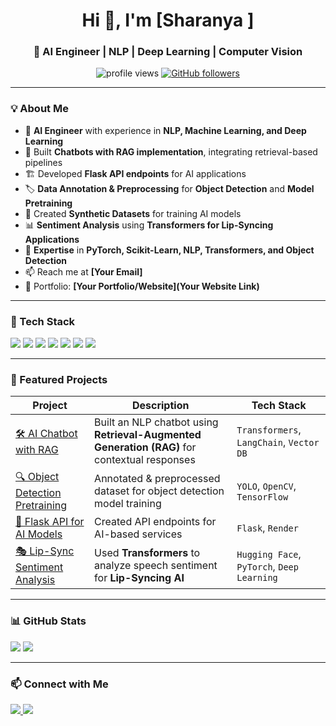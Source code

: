 <h1 align="center">Hi 👋, I'm [Sharanya ]</h1>
<h3 align="center">🚀 AI Engineer | NLP | Deep Learning | Computer Vision</h3>

<p align="center">
  <img src="https://komarev.com/ghpvc/?username=sharanya39&label=Profile%20Views&color=0e75b6&style=flat" alt="profile views" />
  <a href="https://github.com/your-username?tab=followers">
    <img src="https://img.shields.io/github/followers/sharanya39?label=Followers&style=social" alt="GitHub followers" />
  </a>
</p>

---

### **💡 About Me**
- 🎯 **AI Engineer** with experience in **NLP, Machine Learning, and Deep Learning**  
- 🤖 Built **Chatbots with RAG implementation**, integrating retrieval-based pipelines  
- 🏗 Developed **Flask API endpoints** for AI applications  
- 🏷 **Data Annotation & Preprocessing** for **Object Detection** and **Model Pretraining**  
- 🔬 Created **Synthetic Datasets** for training AI models  
- 📊 **Sentiment Analysis** using **Transformers for Lip-Syncing Applications**  
- 🧠 **Expertise** in **PyTorch, Scikit-Learn, NLP, Transformers, and Object Detection**  
- 📫 Reach me at **[Your Email]**  
- 🔗 Portfolio: **[Your Portfolio/Website](Your Website Link)**  

---

### **🚀 Tech Stack**
<p align="left">
  <img src="https://img.shields.io/badge/Python-3776AB?style=for-the-badge&logo=python&logoColor=white" />
  <img src="https://img.shields.io/badge/PyTorch-EE4C2C?style=for-the-badge&logo=pytorch&logoColor=white" />
  <img src="https://img.shields.io/badge/Flask-000000?style=for-the-badge&logo=flask&logoColor=white" />
  <img src="https://img.shields.io/badge/Transformers-FF6F00?style=for-the-badge&logo=huggingface&logoColor=white" />
  <img src="https://img.shields.io/badge/Scikit--learn-F7931E?style=for-the-badge&logo=scikitlearn&logoColor=white" />
  <img src="https://img.shields.io/badge/OpenCV-5C3EE8?style=for-the-badge&logo=opencv&logoColor=white" />
  <img src="https://img.shields.io/badge/YOLO-00FFFF?style=for-the-badge&logo=yolo&logoColor=black" />
</p>

---

### **📂 Featured Projects**
| Project | Description | Tech Stack |
|---------|------------|------------|
| [🛠 AI Chatbot with RAG](https://github.com/sharanya39/Chatbot) | Built an NLP chatbot using **Retrieval-Augmented Generation (RAG)** for contextual responses | `Transformers`, `LangChain`, `Vector DB` |
| [🔍 Object Detection Pretraining](https://github.com/sharanya39/yolo) | Annotated & preprocessed dataset for object detection model training | `YOLO`, `OpenCV`, `TensorFlow` |
| [📡 Flask API for AI Models](https://github.com/sharanya39/QA_Bot) | Created API endpoints for AI-based services | `Flask`, `Render` |
| [🎭 Lip-Sync Sentiment Analysis](https://github.com/sharanya39/web_scrapping) | Used **Transformers** to analyze speech sentiment for **Lip-Syncing AI** | `Hugging Face`, `PyTorch`, `Deep Learning` |

---

### **📊 GitHub Stats**
<p align="left">
  <img src="https://github-readme-stats.vercel.app/api?username=sharanya39&show_icons=true&theme=tokyonight" />
  <img src="https://github-readme-streak-stats.herokuapp.com/?user=sharanya39e&theme=tokyonight" />
</p>

---

### **📫 Connect with Me**
<p align="left">
  <a href="https://www.linkedin.com/in/sharanya-rajarathinam-1907b82a2/" target="_blank">
    <img src="https://img.shields.io/badge/LinkedIn-0077B5?style=for-the-badge&logo=linkedin&logoColor=white" />
  </a>
  
  <a href="mailto:shanvv1321@gmail.com">
    <img src="https://img.shields.io/badge/Email-D14836?style=for-the-badge&logo=gmail&logoColor=white" />
  </a>
</p>
